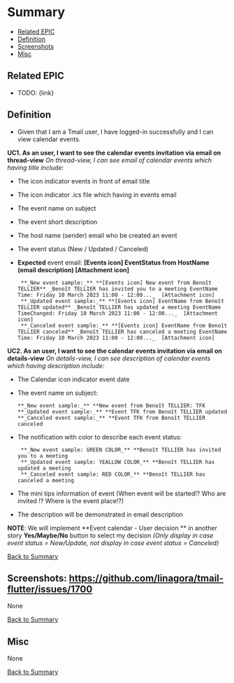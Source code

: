 # Summary

* [Related EPIC](#related-epic)
* [Definition](#definition)
* [Screenshots](#screenshots)
* [Misc](#misc)

## Related EPIC

* TODO: {link}

## Definition

- Given that I am a Tmail user, I have logged-in successfully and I can view calendar events.

**UC1. As an user, I want to see the calendar events invitation via email on thread-view**
 _On thread-view, I can see email of calendar events which having title include:_
- The icon indicator events in front of email title 
- The icon indicator .ics file which having in events email
- The event name on subject
- The event short description
- The host name (sender) email who be created an event
- The event status (New / Updated / Canceled)
- **Expected** event email: **[Events icon] EventStatus from HostName (email description) [Attachment icon]**

       **_New event sample:_** **[Events icon] New event from Benoît TELLIER** _Benoît TELLIER has invited you to a meeting EventName Time: Friday 10 March 2023 11:00 - 12:00..._  [Attachment icon]
       **_Updated event sample:_** **[Events icon] EventName from Benoît TELLIER updated** _Benoît TELLIER has updated a meeting EventName TimeChanged: Friday 10 March 2023 11:00 - 12:00..._  [Attachment icon]
       **_Canceled event sample:_** **[Events icon] EventName from Benoît TELLIER canceled** _Benoît TELLIER has canceled a meeting EventName Time: Friday 10 March 2023 11:00 - 12:00..._  [Attachment icon]

**UC2. As an user, I want to see the calendar events invitation via email on details-view**
 _On details-view, I can see description of calendar events which having description include:_
- The Calendar icon indicator event date
- The event name on subject:

      **_New event sample:_** **New event from Benoît TELLIER: TFK
      **_Updated event sample:_** **Event TFK from Benoît TELLIER updated
      **_Canceled event sample:_** **Event TFK from Benoît TELLIER canceled

- The notification with color to describe each event status:

       **_New event sample: GREEN COLOR_** **Benoît TELLIER has invited you to a meeting
       **_Updated event sample: YEALLOW COLOR_** **Benoît TELLIER has updated a meeting
       **_Canceled event sample: RED COLOR_** **Benoît TELLIER has canceled a meeting

- The mini tips information of event (When event will be started!? Who are invited !? Where is the event place!?)
- The description will be demonstrated in email description



**NOTE**: We will implement **Event calendar - User decision ** in another story **Yes/Maybe/No** button to select my decision _(Only display in case event status = New/Update, not display in case event status = Canceled)_




[Back to Summary](#summary)

## Screenshots: https://github.com/linagora/tmail-flutter/issues/1700
None

[Back to Summary](#summary)

## Misc

None

[Back to Summary](#summary)
